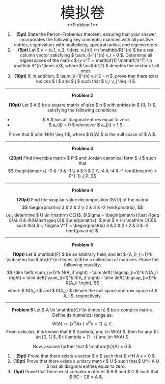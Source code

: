 <center><font font size = 20>模拟卷</font><center>
**Problem 1**

1. **(5pt)** State the Perron-Frobenius theorem, ensuring that your answer incorporates the following key concepts: matrices with all positive entries, eigenvalues with multiplicity, spectral radius, and eigenvectors. 
2. **(5pt)** Let $ v = (v_1, v_2, \ldots, v_{n}) \in \mathbb{R}^{n} $ be a real column vector satisfying $ \sum_{i=1}^{n} v_i = 0 $. Determine all eigenspaces of the matrix $ (v v^T + \mathbf{1} \mathbf{1}^T) \in \mathbb R^{n \times n}$, where $ \mathbf{1} $ denotes the vector of all ones.  
3. **(10pt)** If, in addition, $ \sum_{i=1}^{n} v_i^2 = n $, prove that there exist indices $ i $ and $ j $ such that $ v_i v_j \leq -1 $.  

---

**Problem 2**

**(10pt)** Let $ A $ be a square matrix of size $ n $ with entries in $ \{0, 1\} $, satisfying the following conditions:  

- $ A $ has all diagonal entries equal to zero.  
- $ a_{ij} = 0 $ whenever $ a_{ji} = 1 $.  

Prove that $ \dim N(A) \leq 1 $, where $ N(A) $ is the null space of $ A $.  

---

**Problem 3** 

**(20pt)** Find invertible matrix $ P $ and Jordan canonical form $ J $ such that  
$$
\begin{bmatrix}
-3 & -3 & -1 \\
 4 &  5 &  2 \\
-4 & -4 & -1
\end{bmatrix} = P^{-1} J P.
$$

---

**Problem 4**

**(20pt)** Find the singular value decomposition (SVD) of the matrix  
$$
\begin{pmatrix} 
3 & 2 & 2 \\
2 & 3 & -2 
\end{pmatrix},
$$
i.e., determine $ U \in \mathrm O(2)$, $\Sigma = \begin{pmatrix}{\ast _{\geq 0}}& 0 & 0\\0&\ast_{\geq 0}&  0\end{pmatrix}, $ and $ V \in \mathrm O(3)$ such that $ U \Sigma V^T = \begin{pmatrix} 3 & 2 & 2 \\ 2 & 3 & -2 \end{pmatrix} $.  

---

**Problem 5**

**(10pt)** Let $ \mathbb{F} $ be an arbitrary field, and let $ \{A_i\}_{i=1}^k \subseteq \mathbb{F}^{m \times n} $ be a collection of matrices. Prove the following equality:  
$$
\dim \left( \sum_{i=1}^k N(A_i) \right) - \dim \left( \bigcap_{i=1}^k N(A_i) \right) = \dim \left( \sum_{i=1}^k R(A_i) \right) - \dim \left( \bigcap_{i=1}^k R(A_i) \right),
$$
where $ N(A_i) $ and $ R(A_i) $ denote the null space and row space of $ A_i $, respectively.  

---

**Problem 6** Let $ A \in \mathbb{C}^{n \times n} $ be a complex matrix. Define its numerical range as:  
$$
W(A) := \{x^H A x \mid x^H x = 1\} \subseteq \mathbb{C}.
$$
From calculus, it is known that if $ \lambda, \mu \in W(A) $, then for any $ t \in [0, 1] $, $ t \lambda + (1 - t) \mu \in W(A) $.  

Now, assume further that $ \mathrm{tr}(A) = 0 $.  
1. **(5pt)** Prove that there exists a vector $ x $ such that $ x^H A x = 0 $.  
2. **(10pt)** Prove that there exists a unitary matrix $ U $ such that $ U^H A U $ has all diagonal entries equal to zero.  
3. **(5pt)** Prove that there exist complex matrices $ B $ and $ C $ such that $ BC - CB = A $.  
